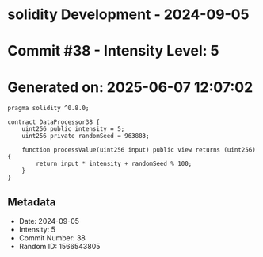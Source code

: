 ﻿# solidity Development - 2024-09-05
# Commit #38 - Intensity Level: 5
# Generated on: 2025-06-07 12:07:02
```solidity
pragma solidity ^0.8.0;

contract DataProcessor38 {
    uint256 public intensity = 5;
    uint256 private randomSeed = 963883;

    function processValue(uint256 input) public view returns (uint256) {
        return input * intensity + randomSeed % 100;
    }
}
```
## Metadata
- Date: 2024-09-05
- Intensity: 5
- Commit Number: 38
- Random ID: 1566543805
